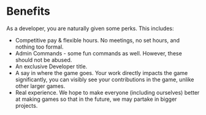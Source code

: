 # Benefits
As a developer, you are naturally given some perks. This includes:

* Competitive pay & flexible hours. No meetings, no set hours, and nothing too formal.
* Admin Commands - some fun commands as well. However, these should not be abused.
* An exclusive Developer title.
* A say in where the game goes. Your work directly impacts the game significantly, you can visibly see your contributions in the game, unlike other larger games.
* Real experience. We hope to make everyone (including ourselves) better at making games so that in the future, we may partake in bigger projects.
